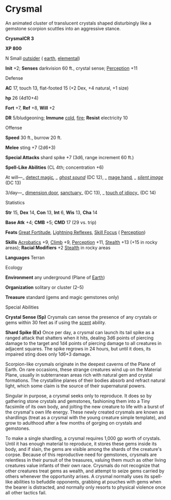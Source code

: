 # Crysmal

An animated cluster of translucent crystals shaped disturbingly like a gemstone scorpion scuttles into an aggressive stance.

**CrysmalCR 3**

**XP 800**

N Small [outsider](/pathfinderRPG/prd/monsters/creatureTypes.html#_outsider) ( [earth](/pathfinderRPG/prd/monsters/creatureTypes.html#_earth-subtype), [elemental](/pathfinderRPG/prd/monsters/creatureTypes.html#_elemental-subtype))

**Init** +2; **Senses** darkvision 60 ft., crystal sense; [Perception](/pathfinderRPG/prd/additionalMonsters/../skills/perception.html#_perception) +11

Defense

**AC** 17, touch 13, flat-footed 15 (+2 Dex, +4 natural, +1 size)

**hp** 26 (4d10+4)

**Fort** +7, **Ref** +8, **Will** +2

**DR** 5/bludgeoning; **Immune** [cold](/pathfinderRPG/prd/monsters/creatureTypes.html#_cold-subtype), [fire](/pathfinderRPG/prd/monsters/creatureTypes.html#_fire-subtype); **Resist** electricity 10

Offense

**Speed** 30 ft., burrow 20 ft.

**Melee** sting +7 (2d6+3)

**Special Attacks** shard spike +7 (3d6, range increment 60 ft.)

**Spell-Like Abilities** (CL 4th; concentration +6)

At will—_ [detect magic](/pathfinderRPG/prd/additionalMonsters/../spells/detectMagic.html#_detect-magic)_, _ [ghost sound](/pathfinderRPG/prd/additionalMonsters/../spells/ghostSound.html#_ghost-sound)_ (DC 12), _ [mage hand](/pathfinderRPG/prd/additionalMonsters/../spells/mageHand.html#_mage-hand)_, _ [silent image](/pathfinderRPG/prd/additionalMonsters/../spells/silentImage.html#_silent-image)_ (DC 13)

3/day—_ [dimension door](/pathfinderRPG/prd/additionalMonsters/../spells/dimensionDoor.html#_dimension-door), [sanctuary](/pathfinderRPG/prd/additionalMonsters/../spells/sanctuary.html#_sanctuary)_ (DC 13), _ [touch of idiocy](/pathfinderRPG/prd/additionalMonsters/../spells/touchOfIdiocy.html#_touch-of-idiocy)_ (DC 14)

Statistics

**Str** 15, **Dex** 14, **Con** 13, **Int** 6, **Wis** 13, **Cha** 14

**Base Atk** +4; **CMB** +5; **CMD** 17 (29 vs. trip)

**Feats** [Great Fortitude](/pathfinderRPG/prd/additionalMonsters/../feats.html#_great-fortitude), [Lightning Reflexes](/pathfinderRPG/prd/additionalMonsters/../feats.html#_lightning-reflexes), [Skill Focus](/pathfinderRPG/prd/additionalMonsters/../feats.html#_skill-focus) ( [Perception](/pathfinderRPG/prd/additionalMonsters/../skills/perception.html#_perception))

**Skills** [Acrobatics](/pathfinderRPG/prd/additionalMonsters/../skills/acrobatics.html#_acrobatics) +9, [Climb](/pathfinderRPG/prd/additionalMonsters/../skills/climb.html#_climb) +9, [Perception](/pathfinderRPG/prd/additionalMonsters/../skills/perception.html#_perception) +11, [Stealth](/pathfinderRPG/prd/additionalMonsters/../skills/stealth.html#_stealth) +13 (+15 in rocky areas); **Racial Modifiers** +2 [Stealth](/pathfinderRPG/prd/additionalMonsters/../skills/stealth.html#_stealth) in rocky areas

**Languages** Terran

Ecology

**Environment** any underground (Plane of [Earth](/pathfinderRPG/prd/monsters/creatureTypes.html#_earth-subtype))

**Organization** solitary or cluster (2–5)

**Treasure** standard (gems and magic gemstones only)

Special Abilities

**Crystal Sense (Sp)** Crysmals can sense the presence of any crystals or gems within 30 feet as if using the [scent](/pathfinderRPG/prd/monsters/universalMonsterRules.html#_scent) ability.

**Shard Spike (Ex)** Once per day, a crysmal can launch its tail spike as a ranged attack that shatters when it hits, dealing 3d6 points of piercing damage to the target and 1d4 points of piercing damage to all creatures in adjacent squares. The spike regrows in 24 hours, but until it does, its impaired sting does only 1d6+3 damage.

Scorpion-like crysmals originate in the deepest caverns of the Plane of Earth. On rare occasions, these strange creatures wind up on the Material Plane, usually in subterranean areas rich with natural gem and crystal formations. The crystalline planes of their bodies absorb and refract natural light, which some claim is the source of their supernatural powers.

Singular in purpose, a crysmal seeks only to reproduce. It does so by gathering stone crystals and gemstones, fashioning them into a Tiny facsimile of its own body, and jolting the new creature to life with a burst of the crysmal's own life energy. These newly created crysmals are known as shardlings (treat as a crysmal with the young creature simple template), and grow to adulthood after a few months of gorging on crystals and gemstones.

To make a single shardling, a crysmal requires 1,000 gp worth of crystals. Until it has enough material to reproduce, it stores these gems inside its body, and if slain, the gems are visible among the shards of the creature's corpse. Because of this reproductive need for gemstones, crysmals are relentless in their pursuit of the treasures, valuing them much as other living creatures value infants of their own race. Crysmals do not recognize that other creatures treat gems as wealth, and attempt to seize gems carried by others whenever the opportunity arises. A crysmal normally uses its spell-like abilities to befuddle opponents, grabbing at pouches with gems when the bearer is distracted, and normally only resorts to physical violence once all other tactics fail.

